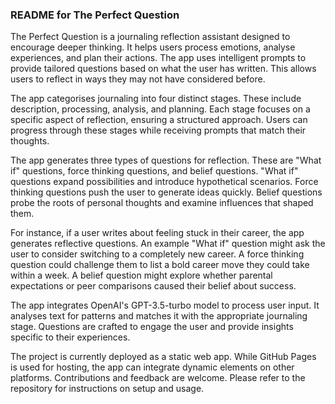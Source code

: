 ### README for **The Perfect Question**

The Perfect Question is a journaling reflection assistant designed to encourage deeper thinking. It helps users process emotions, analyse experiences, and plan their actions. The app uses intelligent prompts to provide tailored questions based on what the user has written. This allows users to reflect in ways they may not have considered before.

The app categorises journaling into four distinct stages. These include description, processing, analysis, and planning. Each stage focuses on a specific aspect of reflection, ensuring a structured approach. Users can progress through these stages while receiving prompts that match their thoughts.

The app generates three types of questions for reflection. These are "What if" questions, force thinking questions, and belief questions. "What if" questions expand possibilities and introduce hypothetical scenarios. Force thinking questions push the user to generate ideas quickly. Belief questions probe the roots of personal thoughts and examine influences that shaped them.

For instance, if a user writes about feeling stuck in their career, the app generates reflective questions. An example "What if" question might ask the user to consider switching to a completely new career. A force thinking question could challenge them to list a bold career move they could take within a week. A belief question might explore whether parental expectations or peer comparisons caused their belief about success.

The app integrates OpenAI's GPT-3.5-turbo model to process user input. It analyses text for patterns and matches it with the appropriate journaling stage. Questions are crafted to engage the user and provide insights specific to their experiences.

The project is currently deployed as a static web app. While GitHub Pages is used for hosting, the app can integrate dynamic elements on other platforms. Contributions and feedback are welcome. Please refer to the repository for instructions on setup and usage.
